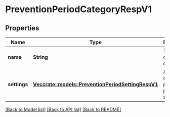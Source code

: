# PreventionPeriodCategoryRespV1

## Properties

Name | Type | Description | Notes
------------ | ------------- | ------------- | -------------
**name** | **String** | The name of the category | 
**settings** | [**Vec<crate::models::PreventionPeriodSettingRespV1>**](prevention.SettingRespV1.md) | A collection of prevention policy settings | 

[[Back to Model list]](../README.md#documentation-for-models) [[Back to API list]](../README.md#documentation-for-api-endpoints) [[Back to README]](../README.md)


